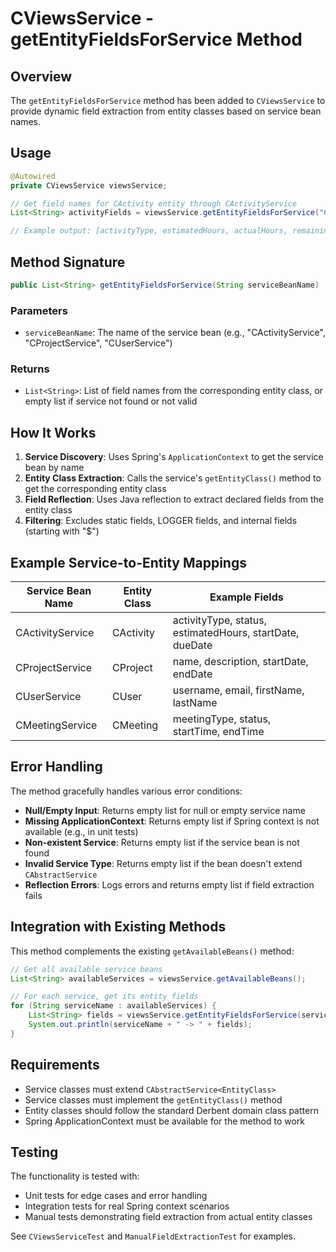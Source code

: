 # CViewsService - getEntityFieldsForService Method

## Overview

The `getEntityFieldsForService` method has been added to `CViewsService` to provide dynamic field extraction from entity classes based on service bean names.

## Usage

```java
@Autowired
private CViewsService viewsService;

// Get field names for CActivity entity through CActivityService
List<String> activityFields = viewsService.getEntityFieldsForService("CActivityService");

// Example output: [activityType, estimatedHours, actualHours, remainingHours, status, priority, progressPercentage, startDate, dueDate, completionDate, estimatedCost, actualCost, hourlyRate, acceptanceCriteria, notes, results]
```

## Method Signature

```java
public List<String> getEntityFieldsForService(String serviceBeanName)
```

### Parameters
- `serviceBeanName`: The name of the service bean (e.g., "CActivityService", "CProjectService", "CUserService")

### Returns
- `List<String>`: List of field names from the corresponding entity class, or empty list if service not found or not valid

## How It Works

1. **Service Discovery**: Uses Spring's `ApplicationContext` to get the service bean by name
2. **Entity Class Extraction**: Calls the service's `getEntityClass()` method to get the corresponding entity class
3. **Field Reflection**: Uses Java reflection to extract declared fields from the entity class
4. **Filtering**: Excludes static fields, LOGGER fields, and internal fields (starting with "$")

## Example Service-to-Entity Mappings

| Service Bean Name | Entity Class | Example Fields |
|-------------------|--------------|----------------|
| CActivityService | CActivity | activityType, status, estimatedHours, startDate, dueDate |
| CProjectService | CProject | name, description, startDate, endDate |
| CUserService | CUser | username, email, firstName, lastName |
| CMeetingService | CMeeting | meetingType, status, startTime, endTime |

## Error Handling

The method gracefully handles various error conditions:

- **Null/Empty Input**: Returns empty list for null or empty service name
- **Missing ApplicationContext**: Returns empty list if Spring context is not available (e.g., in unit tests)
- **Non-existent Service**: Returns empty list if the service bean is not found
- **Invalid Service Type**: Returns empty list if the bean doesn't extend `CAbstractService`
- **Reflection Errors**: Logs errors and returns empty list if field extraction fails

## Integration with Existing Methods

This method complements the existing `getAvailableBeans()` method:

```java
// Get all available service beans
List<String> availableServices = viewsService.getAvailableBeans();

// For each service, get its entity fields
for (String serviceName : availableServices) {
    List<String> fields = viewsService.getEntityFieldsForService(serviceName);
    System.out.println(serviceName + " -> " + fields);
}
```

## Requirements

- Service classes must extend `CAbstractService<EntityClass>`
- Service classes must implement the `getEntityClass()` method
- Entity classes should follow the standard Derbent domain class pattern
- Spring ApplicationContext must be available for the method to work

## Testing

The functionality is tested with:
- Unit tests for edge cases and error handling
- Integration tests for real Spring context scenarios
- Manual tests demonstrating field extraction from actual entity classes

See `CViewsServiceTest` and `ManualFieldExtractionTest` for examples.